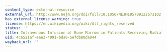```yaml
---
content_type: external-resource
external_url: http://www.nejm.org/doi/full/10.1056/NEJM195709122571102
has_external_license_warning: true
license: https://en.wikipedia.org/wiki/All_rights_reserved
status: ''
title: Intravenous Infusion of Bone Marrow in Patients Receiving Radiation and Chemotherapy
uid: 4c6521af-eae3-4091-bda0-5efdb80da944
wayback_url: ''
---
```

